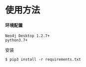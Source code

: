 # 使用方法

#### 环境配置
```
Neo4j Desktop 1.2.7+
python3.7+
```
安装
```
$ pip3 install -r requirements.txt
```

